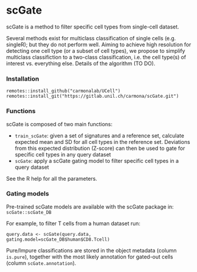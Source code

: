 # scGate

scGate is a method to filter specific cell types from single-cell dataset.

Several methods exist for multiclass classification of single cells (e.g. singleR); but they do not perform well.
Aiming to achieve high resolution for detecting one cell type (or a subset of cell types), we propose to simplify 
multiclass classifiction to a two-class classification, i.e. the cell type(s) of interest vs. everything else.
Details of the algorithm (TO DO).

### Installation
```
remotes::install_github("carmonalab/UCell")
remotes::install_git("https://gitlab.unil.ch/carmona/scGate.git")
```

### Functions
scGate is composed of two main functions:
* `train_scGate`: given a set of signatures and a reference set, calculate expected mean and SD for all cell types 
in the reference set. Deviations from this expected distribution (Z-score) can then be used to gate for specific cell types 
in any query dataset
* `scGate`: apply a scGate gating model to filter specific cell types in a query dataset

See the R help for all the parameters.

### Gating models
Pre-trained scGate models are available with the scGate package in: `scGate::scGate_DB`

For example, to filter T cells from a human dataset run:
```
query.data <- scGate(query.data, gating.model=scGate_DB$human$CD8.Tcell)
```

Pure/Impure classifications are stored in the object metadata (column `is.pure`), together with the most likely annotation for gated-out cells (column `scGate.annotation`).


